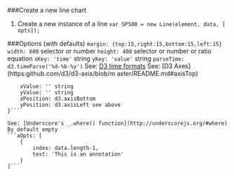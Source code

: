 ###Create a new line chart

1. Create a new instance of a line
```var SP500 = new Line(element, data, [ opts]);```

###Options (with defaults)
```margin: {top:15,right:15,bottom:15,left:15}```
```width: 600```  selector or number
```height: 400``` selector or number or ratio equation
```xKey: 'time'``` string
```yKey: 'value'``` string
```parseTime: d3.timeParse('%d-%b-%y')``` See: [D3 time formats](https:github.com/d3/d3-time-format#locale_format)
See: [D3 Axes](https:github.com/d3/d3-axis/blob/m
    aster/README.md#axisTop)
```axes: {
    xValue: '' string
    yValue: '' string
    xPosition: d3.axisBottom 
    yPosition: d3.axisLeft see above
}```

See: [Underscore's _.where() function](http://underscorejs.org/#where)
By default empty
```aOpts: [
    {
        index: data.length-1,
        text: 'This is an annotation'
    }
]```